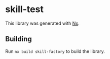 # skill-test

This library was generated with [Nx](https://nx.dev).

## Building

Run `nx build skill-factory` to build the library.
